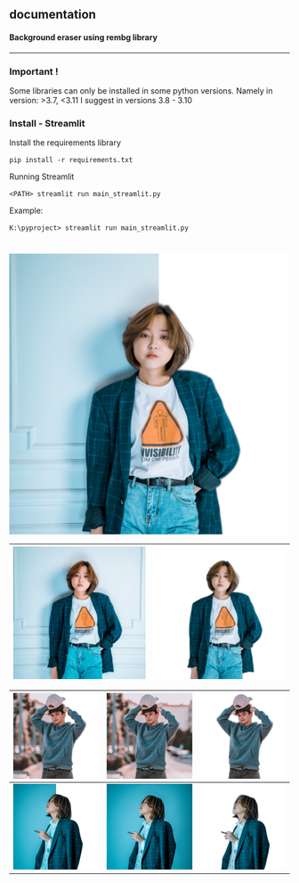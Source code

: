## documentation
#### Background eraser using rembg library


---
### Important ! ###
Some libraries can only be installed in some python versions.
Namely in version: >3.7, <3.11
I suggest in versions 3.8 - 3.10

### Install - Streamlit
Install the requirements library

    pip install -r requirements.txt

Running Streamlit

    <PATH> streamlit run main_streamlit.py
Example:

    K:\pyproject> streamlit run main_streamlit.py

#

 ![enter image description here](assets-doc/1.png) 



| ![enter image description here](assets-doc/2.png) | ![enter image description here](assets-doc/3.png) |
|--|--|

| ![enter image description here](assets-doc/1-11.png) | ![enter image description here](assets-doc/2-22.png) | ![enter image description here](assets-doc/3-33.png) |
|--|--|--|
| ![enter image description here](assets-doc/1-1.png) | ![enter image description here](assets-doc/2-2.png) | ![enter image description here](assets-doc/3-3.png) |

